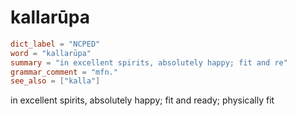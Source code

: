 # kallarūpa

``` toml
dict_label = "NCPED"
word = "kallarūpa"
summary = "in excellent spirits, absolutely happy; fit and re"
grammar_comment = "mfn."
see_also = ["kalla"]
```

in excellent spirits, absolutely happy; fit and ready; physically fit


